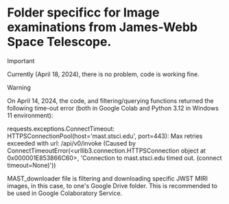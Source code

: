 # Folder specificc for Image examinations from James-Webb Space Telescope.

>[!IMPORTANT]
>Currently (April 18, 2024), there is no problem, code is working fine.

>[!WARNING]
>On April 14, 2024, the code, and filtering/querying functions returned the following time-out error (both in Google Colab and Python 3.12 in Windows 11 environment):
>
>requests.exceptions.ConnectTimeout: HTTPSConnectionPool(host='mast.stsci.edu', port=443): Max retries exceeded with url: /api/v0/invoke (Caused by ConnectTimeoutError(<urllib3.connection.HTTPSConnection object at 0x000001E853866C60>, 'Connection to mast.stsci.edu timed out. (connect timeout=None)'))

MAST_downloader file is filtering and downloading specific JWST MIRI images, in this case, to one's Google Drive folder. This is recommended to be used in Google Colaboratory Service. 
